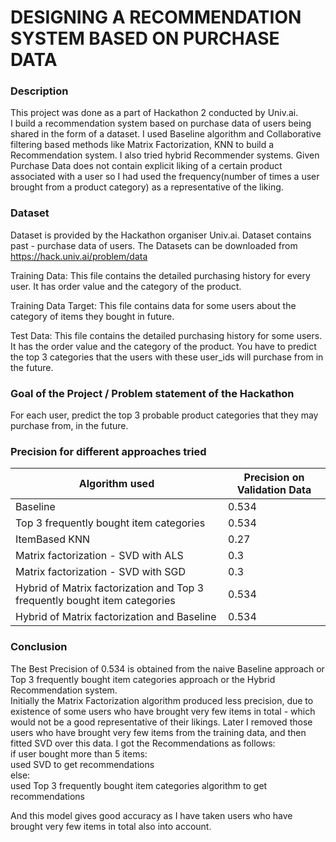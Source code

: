 # DESIGNING A RECOMMENDATION SYSTEM BASED ON PURCHASE DATA
### Description
This project was done as a part of Hackathon 2 conducted by Univ.ai.<br/>
I build a recommendation system based on purchase data of users being shared in the form of a dataset. I used Baseline algorithm and Collaborative filtering based 
methods like Matrix Factorization, KNN to build a Recommendation system. I also tried hybrid Recommender systems. Given Purchase Data does not contain explicit liking of a certain product associated with a user so I had used the frequency(number of times a user brought from a product category) as a representative of the liking. 

### Dataset
Dataset is provided by the Hackathon organiser Univ.ai. Dataset contains past - purchase data of users.
The Datasets can be downloaded from https://hack.univ.ai/problem/data

Training Data:
This file contains the detailed purchasing history for every user. It has order value and the category of the product.

Training Data Target:
This file contains data for some users about the category of items they bought in future.

Test Data:
This file contains the detailed purchasing history for some users. It has the order value and the category of the product. You have to predict the top 3 categories that the users with these user_ids will purchase from in the future.

### Goal of the Project / Problem statement of the Hackathon
For each user, predict the top 3 probable product categories that they may purchase from, in the future.

### Precision for different approaches tried
| Algorithm used   | Precision on Validation Data|
| ---      | ---       |
| Baseline | 0.534        |
| Top 3 frequently bought item categories | 0.534       |
| ItemBased KNN | 0.27        |
| Matrix factorization - SVD with ALS | 0.3|
| Matrix factorization - SVD with SGD | 0.3|
| Hybrid of Matrix factorization and Top 3 frequently bought item categories | 0.534|
| Hybrid of Matrix factorization and Baseline | 0.534|

### Conclusion
The Best Precision of 0.534 is obtained from the naive Baseline approach or Top 3 frequently bought item categories approach or the Hybrid Recommendation system. <br/>
Initially the Matrix Factorization algorithm produced less precision, due to existence of some users who have brought very few items in total - which would not be a good representative of their likings. Later I removed those users who have brought very few items from the training data, and then fitted SVD over this data. I got the Recommendations as follows:<br/>
if user bought  more than 5 items:<br/>
  used SVD to get recommendations<br/>
else:<br/>
  used Top 3 frequently bought item categories algorithm to get recommendations<br/>

And this model gives good accuracy as I have taken users who have brought very few items in total also into account. 


